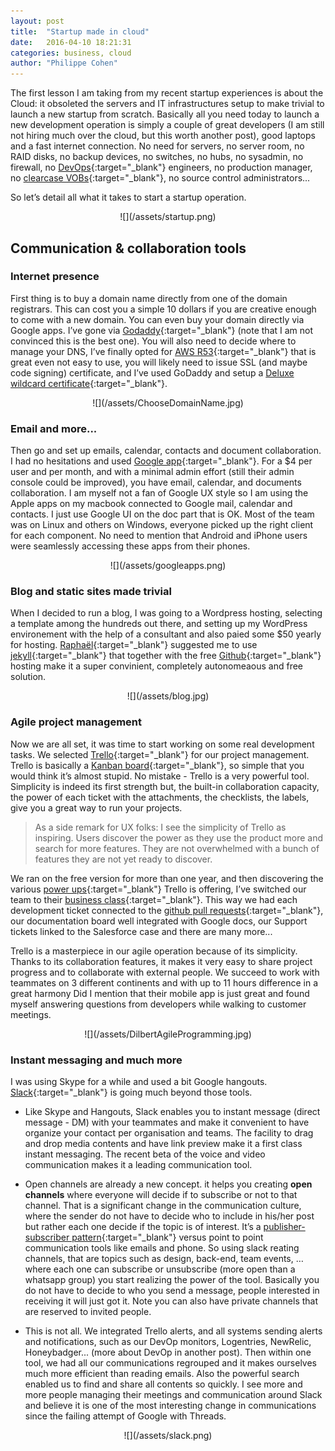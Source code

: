 ```yaml
---
layout: post
title:  "Startup made in cloud"
date:   2016-04-10 18:21:31
categories: business, cloud
author: "Philippe Cohen"
---
```

The first lesson I am taking from my recent startup experiences is about the Cloud: it obsoleted the servers and IT infrastructures setup to make trivial to launch a new startup from scratch. 
Basically all you need today to launch a new development operation is simply a couple of great developers (I am still not hiring much over the cloud, but this worth another post), good laptops and a fast internet connection. No need for servers, no server room, no RAID disks, no backup devices, no switches, no hubs, no sysadmin, no firewall, no [DevOps](https://en.wikipedia.org/wiki/DevOps){:target="_blank"} engineers, no production manager, no [clearcase VOBs](https://en.wikipedia.org/wiki/Rational_ClearCase){:target="_blank"}, no source control administrators...

So let’s detail all what it takes to start a startup operation.

<div style="text-align:center" markdown="1">
![](/assets/startup.png)
<br>
</div>

Communication & collaboration tools
------------------------------------

### Internet presence
First thing is to buy a domain name directly from one of the domain registrars. This can cost you a simple 10 dollars if you are creative enough to come with a new domain. You can even buy your domain directly via Google apps. I’ve gone via [Godaddy](https://www.godaddy.com/){:target="_blank"} (note that I am not convinced this is the best one). You will also need to decide where to manage your DNS, I’ve finally opted for [AWS R53](https://aws.amazon.com/route53/){:target="_blank"} that is great even not easy to use, you will likely need to issue SSL (and maybe code signing) certificate, and I’ve used GoDaddy and setup a [Deluxe wildcard certificate](https://www.godaddy.com/help/which-ssl-do-i-need-5342){:target="_blank"}. 
<div style="text-align:center" markdown="1">
![](/assets/ChooseDomainName.jpg)
<br>
</div>

### Email and more...
Then go and set up emails, calendar, contacts and document collaboration. I had no hesitations and used [Google app](https://apps.google.com/){:target="_blank"}. For a $4 per user and per month, and with a minimal admin effort (still their admin console could be improved), you have email, calendar, and documents collaboration. I am myself not a fan of Google UX style so I am using the Apple apps on my macbook connected to Google mail, calendar and contacts.  I just use Google UI on the doc part that is OK. Most of the team was on Linux and others on Windows, everyone picked up the right client for each component. No need to mention that Android and iPhone users were seamlessly accessing these apps from their phones.
<div style="text-align:center" markdown="1">
![](/assets/googleapps.png)
<br>
</div>


### Blog and static sites made trivial
When I decided to run a blog, I was going to a Wordpress hosting, selecting a template among the hundreds out there, and setting up my WordPress environement with the help of a consultant and also
paied some $50 yearly for hosting. [Raphaël](https://il.linkedin.com/in/raphael-boukara-b3433a18){:target="_blank"} suggested me to use [jekyll](https://jekyllrb.com/){:target="_blank"} that together with the free [Github](https://github.com/){:target="_blank"} hosting make it a super convinient, completely autonomeaous and free solution. 
<div style="text-align:center" markdown="1">
![](/assets/blog.jpg)
<br>
</div>

### Agile project management 
Now we are all set, it was time to start working on some real development tasks. We selected [Trello](https://trello.com/){:target="_blank"} for our project management. Trello is basically a [Kanban board](http://leankit.com/learn/kanban/kanban-board/){:target="_blank"}, so simple that you would think it’s almost stupid. No mistake - Trello is a very powerful tool. Simplicity is indeed its first strength but, the built-in collaboration capacity, the power of each ticket with the attachments, the checklists, the labels, give you a great way to run your projects. 

> As a side remark for UX folks: I see the simplicity of Trello as inspiring. Users discover the power as they use the product more and search for more features. They are not overwhelmed with a bunch of features they are not yet ready to discover.

We ran on the free version for more than one year, and then discovering the various [power ups](https://trello.com/power-ups){:target="_blank"} Trello is offering, I’ve switched our team to their [business class](https://en.wikipedia.org/wiki/Business_class){:target="_blank"}. This way we had each development ticket connected to the [github pull requests](https://help.github.com/articles/using-pull-requests/){:target="_blank"}, our documentation board well integrated with Google docs, our Support tickets linked to the Salesforce case and there are many more... 

Trello is a masterpiece in our agile operation because of its simplicity. Thanks to its collaboration features, it makes it very easy to share project progress and to collaborate with external people. We succeed to work with teammates on 3 different continents and with up to 11 hours difference in a great harmony 
Did I mention that their mobile app is just great and found myself answering questions from developers while walking to customer meetings.
<div style="text-align:center" markdown="1">
![](/assets/DilbertAgileProgramming.jpg)
<br>
</div>

### Instant messaging and much more
I was using Skype for a while and used a bit Google hangouts. [Slack](https://slack.com/is){:target="_blank"} is going much beyond those tools. 

* Like Skype and Hangouts, Slack enables you to instant message (direct message - DM) with your teammates and make it convenient to have organize your contact  per organisation and teams. The facility to drag and drop media contents and have link preview make it a first class instant messaging. The recent beta of the voice and video communication makes it a leading communication tool.  

* Open channels are already a new concept.   it helps you creating **open channels** where everyone will decide if to subscribe or not to that channel. That is a significant change in the communication culture, where the sender do not have to decide who to include in his/her post but rather each one decide if the topic is of interest. It’s a [publisher-subscriber pattern](https://en.wikipedia.org/wiki/Publish%E2%80%93subscribe_pattern){:target="_blank"} versus point to point communication tools like emails and phone. So using slack reating channels, that are topics such as design, back-end, team events, … where each one can subscribe or unsubscribe (more open than a whatsapp group) you start realizing the power of the tool. Basically you do not have to decide to who you send a message, people interested in receiving it will just got it. Note you can also have private channels that are reserved to invited people.

* This is not all. We integrated Trello alerts, and all systems sending alerts and notifications, such as our DevOp monitors, Logentries, NewRelic, Honeybadger... (more about DevOp in another post). Then within one tool, we had all our communications regrouped and it makes ourselves much more efficient than reading emails. Also the powerful search enabled us to find and share all contents so quickly. I see more and more people managing their meetings and communication around Slack and believe it is one of the most interesting change in communications since the failing attempt of Google with Threads. 

<div style="text-align:center" markdown="1">
![](/assets/slack.png)
<br>
</div>
